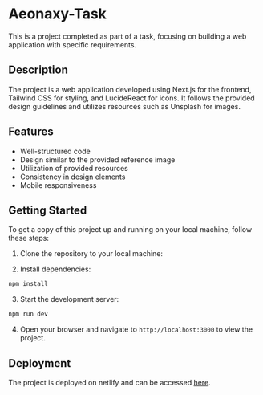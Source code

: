 # Aeonaxy-Task

This is a project completed as part of a task, focusing on building a web application with specific requirements.

## Description

The project is a web application developed using Next.js for the frontend, Tailwind CSS for styling, and LucideReact for icons. It follows the provided design guidelines and utilizes resources such as Unsplash for images.

## Features

-   Well-structured code
-   Design similar to the provided reference image
-   Utilization of provided resources
-   Consistency in design elements
-   Mobile responsiveness

## Getting Started

To get a copy of this project up and running on your local machine, follow these steps:

1. Clone the repository to your local machine:

2. Install dependencies:

```bash
npm install

```

3. Start the development server:

```bash
npm run dev

```

4. Open your browser and navigate to `http://localhost:3000` to view the project.

## Deployment

The project is deployed on netlify and can be accessed [here](https://aeonaxy-task.netlify.app/).
